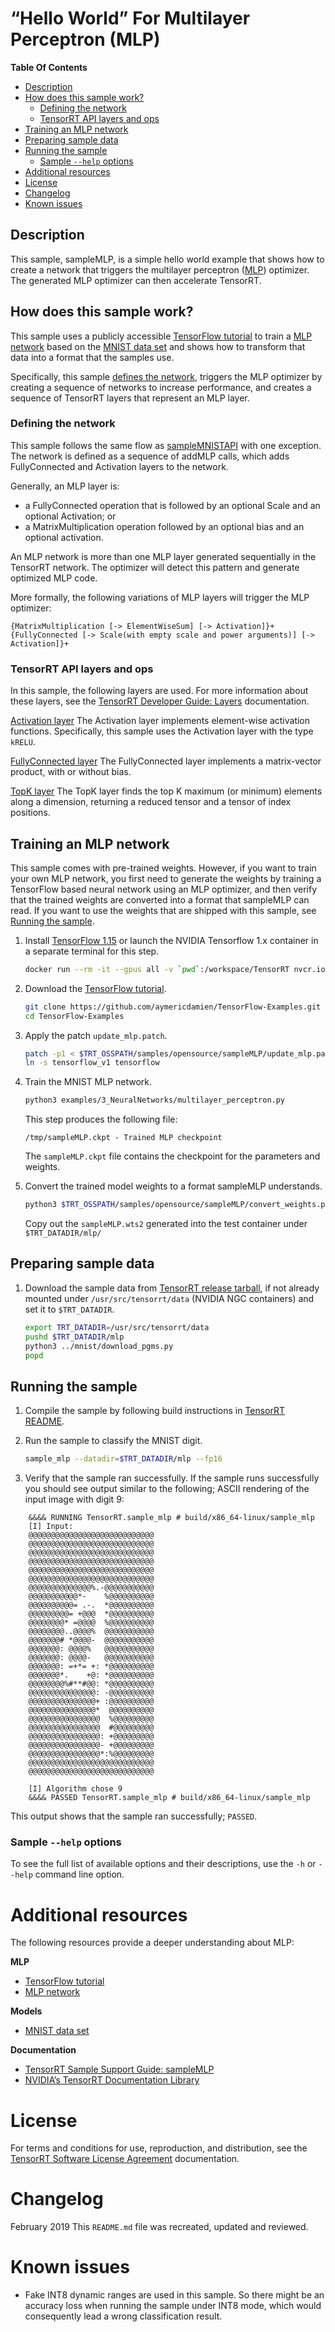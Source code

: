 # “Hello World” For Multilayer Perceptron (MLP)


**Table Of Contents**
- [Description](#description)
- [How does this sample work?](#how-does-this-sample-work)
    * [Defining the network](#defining-the-network)
    * [TensorRT API layers and ops](#tensorrt-api-layers-and-ops)
- [Training an MLP network](#training-an-mlp-network)
- [Preparing sample data](#preparing-sample-data)
- [Running the sample](#running-the-sample)
    * [Sample `--help` options](#sample-help-options)
- [Additional resources](#additional-resources)
- [License](#license)
- [Changelog](#changelog)
- [Known issues](#known-issues)

## Description

This sample, sampleMLP, is a simple hello world example that shows how to create a network that triggers the multilayer perceptron ([MLP](https://en.wikipedia.org/wiki/Multilayer_perceptron)) optimizer. The generated MLP optimizer can then accelerate TensorRT.

## How does this sample work?

This sample uses a publicly accessible [TensorFlow tutorial](https://github.com/aymericdamien/TensorFlow-Examples) to train a [MLP network](https://en.wikipedia.org/wiki/Multilayer_perceptron) based on the [MNIST data set](http://yann.lecun.com/exdb/mnist/) and shows how to transform that data into a format that the samples use.

Specifically, this sample [defines the network](#defining-the-network), triggers the MLP optimizer by creating a sequence of networks to increase performance, and creates a sequence of TensorRT layers that represent an MLP layer.

### Defining the network

This sample follows the same flow as [sampleMNISTAPI](https://docs.nvidia.com/deeplearning/sdk/tensorrt-sample-support-guide/index.html#mnistapi_sample) with one exception. The network is defined as a sequence of addMLP calls, which adds FullyConnected and Activation layers to the network.

Generally, an MLP layer is:
-   a FullyConnected operation that is followed by an optional Scale and an optional Activation; or
-   a MatrixMultiplication operation followed by an optional bias and an optional activation.

An MLP network is more than one MLP layer generated sequentially in the TensorRT network. The optimizer will detect this pattern and generate optimized MLP code.

More formally, the following variations of MLP layers will trigger the MLP optimizer:
```
{MatrixMultiplication [-> ElementWiseSum] [-> Activation]}+
{FullyConnected [-> Scale(with empty scale and power arguments)] [-> Activation]}+
```

### TensorRT API layers and ops

In this sample, the following layers are used. For more information about these layers, see the [TensorRT Developer Guide: Layers](https://docs.nvidia.com/deeplearning/sdk/tensorrt-developer-guide/index.html#layers) documentation.

[Activation layer](https://docs.nvidia.com/deeplearning/sdk/tensorrt-developer-guide/index.html#activation-layer)
The Activation layer implements element-wise activation functions. Specifically, this sample uses the Activation layer with the type `kRELU`.

[FullyConnected layer](https://docs.nvidia.com/deeplearning/sdk/tensorrt-developer-guide/index.html#fullyconnected-layer)
The FullyConnected layer implements a matrix-vector product, with or without bias.

[TopK layer](https://docs.nvidia.com/deeplearning/sdk/tensorrt-developer-guide/index.html#topk-layer)
The TopK layer finds the top K maximum (or minimum) elements along a dimension, returning a reduced tensor and a tensor of index positions.

## Training an MLP network

This sample comes with pre-trained weights. However, if you want to train your own MLP network, you first need to generate the weights by training a TensorFlow based neural network using an MLP optimizer, and then verify that the trained weights are converted into a format that sampleMLP can read. If you want to use the weights that are shipped with this sample, see [Running the sample](#running-the-sample).

1. Install [TensorFlow 1.15](https://www.tensoriflow.org/install/pip) or launch the NVIDIA Tensorflow 1.x container in a separate terminal for this step.
    ```bash
    docker run --rm -it --gpus all -v `pwd`:/workspace/TensorRT nvcr.io/nvidia/tensorflow:20.12-tf1-py3 /bin/bash
    ```

2. Download the [TensorFlow tutorial](https://github.com/aymericdamien/TensorFlow-Examples).
	```bash
	git clone https://github.com/aymericdamien/TensorFlow-Examples.git
	cd TensorFlow-Examples
	```

3. Apply the patch `update_mlp.patch`.
	```bash
	patch -p1 < $TRT_OSSPATH/samples/opensource/sampleMLP/update_mlp.patch
    ln -s tensorflow_v1 tensorflow
	```

4. Train the MNIST MLP network.
	```bash
	python3 examples/3_NeuralNetworks/multilayer_perceptron.py
	```
	This step produces the following file:
	```
	/tmp/sampleMLP.ckpt - Trained MLP checkpoint
	```
	The `sampleMLP.ckpt` file contains the checkpoint for the parameters and weights.

5. Convert the trained model weights to a format sampleMLP understands.
	```bash
	python3 $TRT_OSSPATH/samples/opensource/sampleMLP/convert_weights.py -m /tmp/sampleMLP.ckpt -o sampleMLP
	```

	Copy out the `sampleMLP.wts2` generated into the test container under `$TRT_DATADIR/mlp/`

## Preparing sample data

1. Download the sample data from [TensorRT release tarball](https://developer.nvidia.com/nvidia-tensorrt-download#), if not already mounted under `/usr/src/tensorrt/data` (NVIDIA NGC containers) and set it to `$TRT_DATADIR`.
    ```bash
    export TRT_DATADIR=/usr/src/tensorrt/data
    pushd $TRT_DATADIR/mlp
    python3 ../mnist/download_pgms.py
    popd
    ```

## Running the sample

1. Compile the sample by following build instructions in [TensorRT README](https://github.com/NVIDIA/TensorRT/).

2. Run the sample to classify the MNIST digit.
	```bash
	sample_mlp --datadir=$TRT_DATADIR/mlp --fp16
	```

3. Verify that the sample ran successfully. If the sample runs successfully you should see output similar to the following; ASCII rendering of the input image with digit 9:
```
	&&&& RUNNING TensorRT.sample_mlp # build/x86_64-linux/sample_mlp
	[I] Input:
	@@@@@@@@@@@@@@@@@@@@@@@@@@@@
	@@@@@@@@@@@@@@@@@@@@@@@@@@@@
	@@@@@@@@@@@@@@@@@@@@@@@@@@@@
	@@@@@@@@@@@@@@@@@@@@@@@@@@@@
	@@@@@@@@@@@@@@@@@@@@@@@@@@@@
	@@@@@@@@@@@@@@@@@@@@@@@@@@@@
	@@@@@@@@@@@@@@%.-@@@@@@@@@@@
	@@@@@@@@@@@*-    %@@@@@@@@@@
	@@@@@@@@@@= .-.  *@@@@@@@@@@
	@@@@@@@@@= +@@@  *@@@@@@@@@@
	@@@@@@@@* =@@@@  %@@@@@@@@@@
	@@@@@@@@..@@@@%  @@@@@@@@@@@
	@@@@@@@# *@@@@-  @@@@@@@@@@@
	@@@@@@@: @@@@%   @@@@@@@@@@@
	@@@@@@@: @@@@-   @@@@@@@@@@@
	@@@@@@@: =+*= +: *@@@@@@@@@@
	@@@@@@@*.    +@: *@@@@@@@@@@
	@@@@@@@@%#**#@@: *@@@@@@@@@@
	@@@@@@@@@@@@@@@: -@@@@@@@@@@
	@@@@@@@@@@@@@@@+ :@@@@@@@@@@
	@@@@@@@@@@@@@@@*  @@@@@@@@@@
	@@@@@@@@@@@@@@@@  %@@@@@@@@@
	@@@@@@@@@@@@@@@@  #@@@@@@@@@
	@@@@@@@@@@@@@@@@: +@@@@@@@@@
	@@@@@@@@@@@@@@@@- +@@@@@@@@@
	@@@@@@@@@@@@@@@@*:%@@@@@@@@@
	@@@@@@@@@@@@@@@@@@@@@@@@@@@@
	@@@@@@@@@@@@@@@@@@@@@@@@@@@@

	[I] Algorithm chose 9
	&&&& PASSED TensorRT.sample_mlp # build/x86_64-linux/sample_mlp
```

This output shows that the sample ran successfully; `PASSED`.


### Sample `--help` options

To see the full list of available options and their descriptions, use the `-h` or `--help` command line option.


# Additional resources

The following resources provide a deeper understanding about MLP:

**MLP**
- [TensorFlow tutorial](https://github.com/aymericdamien/TensorFlow-Examples)
- [MLP network](https://en.wikipedia.org/wiki/Multilayer_perceptron)

**Models**
- [MNIST data set](http://yann.lecun.com/exdb/mnist/)

**Documentation**
- [TensorRT Sample Support Guide: sampleMLP](https://docs.nvidia.com/deeplearning/sdk/tensorrt-sample-support-guide/index.html#mlp_sample)
- [NVIDIA’s TensorRT Documentation Library](https://docs.nvidia.com/deeplearning/sdk/tensorrt-archived/index.html)

# License

For terms and conditions for use, reproduction, and distribution, see the [TensorRT Software License Agreement](https://docs.nvidia.com/deeplearning/sdk/tensorrt-sla/index.html) documentation.


# Changelog

February 2019
This `README.md` file was recreated, updated and reviewed.


# Known issues

- Fake INT8 dynamic ranges are used in this sample. So there might be an accuracy loss when running the sample under INT8 mode, which would consequently lead a wrong classification result.
